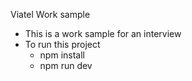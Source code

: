Viatel Work sample

- This is a work sample for an interview
- To run this project
  - npm install
  - npm run dev
